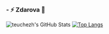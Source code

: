 ### - ⚡ Zdarova 👋
![teuchezh's GitHub Stats](https://github-readme-stats.vercel.app/api?username=teuchezh&count_private=true&show_icons=true&theme=gradient)
[![Top Langs](https://github-readme-stats.vercel.app/api/top-langs/?username=teuchezh&layout=compact)](https://github.com/teuchezh)

<!--### Hi there 👋
**teuchezh/teuchezh** is a ✨ _special_ ✨ repository because its `README.md` (this file) appears on your GitHub profile.

Here are some ideas to get you started:

- 🔭 I’m currently working on ...
- 🌱 I’m currently learning ...
- 👯 I’m looking to collaborate on ...
- 🤔 I’m looking for help with ...
- 💬 Ask me about ...
- 📫 How to reach me: ...
- 😄 Pronouns: ...
- ⚡ Fun fact: ...
-->
